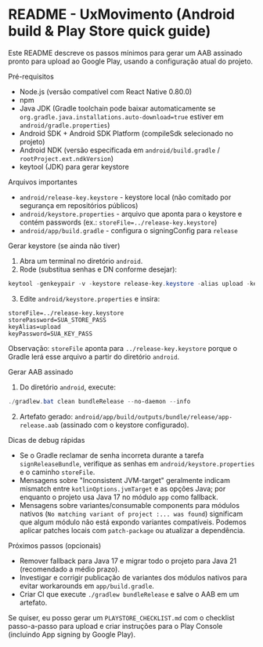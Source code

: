 # README - UxMovimento (Android build & Play Store quick guide)

Este README descreve os passos mínimos para gerar um AAB assinado pronto para upload ao Google Play, usando a configuração atual do projeto.

Pré-requisitos

- Node.js (versão compatível com React Native 0.80.0)
- npm
- Java JDK (Gradle toolchain pode baixar automaticamente se `org.gradle.java.installations.auto-download=true` estiver em `android/gradle.properties`)
- Android SDK + Android SDK Platform (compileSdk selecionado no projeto)
- Android NDK (versão especificada em `android/build.gradle` / `rootProject.ext.ndkVersion`)
- keytool (JDK) para gerar keystore

Arquivos importantes

- `android/release-key.keystore` - keystore local (não comitado por segurança em repositórios públicos)
- `android/keystore.properties` - arquivo que aponta para o keystore e contém passwords (ex.: `storeFile=../release-key.keystore`)
- `android/app/build.gradle` - configura o signingConfig para `release`

Gerar keystore (se ainda não tiver)

1. Abra um terminal no diretório `android`.
2. Rode (substitua senhas e DN conforme desejar):

```powershell
keytool -genkeypair -v -keystore release-key.keystore -alias upload -keyalg RSA -keysize 2048 -validity 10000 -storepass "SUA_STORE_PASS" -keypass "SUA_KEY_PASS" -dname "CN=UxMovimento, OU=Dev, O=UxMovimento, L=City, ST=State, C=BR"
```

3. Edite `android/keystore.properties` e insira:

```
storeFile=../release-key.keystore
storePassword=SUA_STORE_PASS
keyAlias=upload
keyPassword=SUA_KEY_PASS
```

Observação: `storeFile` aponta para `../release-key.keystore` porque o Gradle lerá esse arquivo a partir do diretório `android`.

Gerar AAB assinado

1. Do diretório `android`, execute:

```powershell
./gradlew.bat clean bundleRelease --no-daemon --info
```

2. Artefato gerado: `android/app/build/outputs/bundle/release/app-release.aab` (assinado com o keystore configurado).

Dicas de debug rápidas

- Se o Gradle reclamar de senha incorreta durante a tarefa `signReleaseBundle`, verifique as senhas em `android/keystore.properties` e o caminho `storeFile`.
- Mensagens sobre "Inconsistent JVM-target" geralmente indicam mismatch entre `kotlinOptions.jvmTarget` e as opções Java; por enquanto o projeto usa Java 17 no módulo `app` como fallback.
- Mensagens sobre variantes/consumable components para módulos nativos (`No matching variant of project :... was found`) significam que algum módulo não está expondo variantes compatíveis. Podemos aplicar patches locais com `patch-package` ou atualizar a dependência.

Próximos passos (opcionais)

- Remover fallback para Java 17 e migrar todo o projeto para Java 21 (recomendado a médio prazo).
- Investigar e corrigir publicação de variantes dos módulos nativos para evitar workarounds em `app/build.gradle`.
- Criar CI que execute `./gradlew bundleRelease` e salve o AAB em um artefato.

Se quiser, eu posso gerar um `PLAYSTORE_CHECKLIST.md` com o checklist passo-a-passo para upload e criar instruções para o Play Console (incluindo App signing by Google Play).
